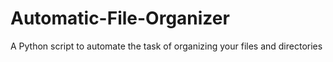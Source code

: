 # Automatic-File-Organizer
A Python script to automate the task of organizing your files and directories
